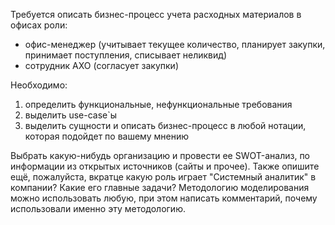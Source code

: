 Требуется описать бизнес-процесс учета расходных материалов в офисах
роли:

* офис-менеджер (учитывает текущее количество, планирует закупки, принимает поступления, списывает неликвид)
* сотрудник АХО (согласует закупки)

Необходимо:
1. определить функциональные, нефункциональные требования
2. выделить use-case`ы
3. выделить сущности и описать бизнес-процесс в любой нотации, которая подойдет по вашему мнению

Выбрать какую-нибудь организацию и  провести ее SWOT-анализ, по информации из открытых источников (сайты и прочее).
Также опишите ещё, пожалуйста, вкратце какую роль играет "Системный аналитик" в компании? Какие его главные задачи?
Методологию моделирования можно использовать любую, при этом написать комментарий, почему использовали именно эту методологию.
